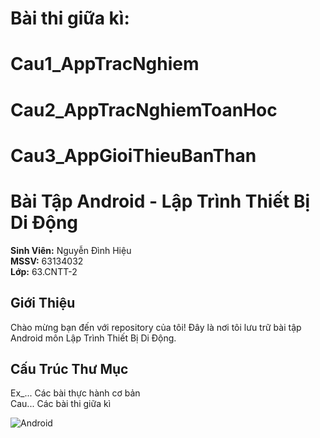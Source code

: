 # Bài thi giữa kì:  
# Cau1_AppTracNghiem  
# Cau2_AppTracNghiemToanHoc  
# Cau3_AppGioiThieuBanThan  


# Bài Tập Android - Lập Trình Thiết Bị Di Động

**Sinh Viên:** Nguyễn Đình Hiệu  
**MSSV:** 63134032  
**Lớp:** 63.CNTT-2

## Giới Thiệu
Chào mừng bạn đến với repository của tôi! Đây là nơi tôi lưu trữ bài tập Android môn Lập Trình Thiết Bị Di Động.

## Cấu Trúc Thư Mục  
Ex_... Các bài thực hành cơ bản  
Cau... Các bài thi giữa kì

![Android](https://upload.wikimedia.org/wikipedia/commons/thumb/e/ea/Android_logo_2023_%28stacked%29.svg/938px-Android_logo_2023_%28stacked%29.svg.png)

